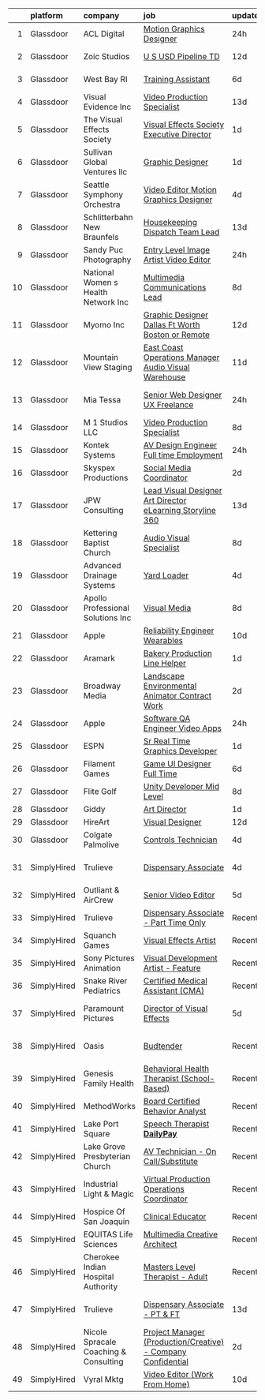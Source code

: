 

|    | platform    | company                               | job                                                                                                                                                                                                                                                                                                                                                                                                                                                                                                                                                                                                                                                                                                                                                                                                                                                                                                                                                                                                                                                                                                                                                                                                                                                                                                                                                     | update_time   | location                  |
|---:|:------------|:--------------------------------------|:--------------------------------------------------------------------------------------------------------------------------------------------------------------------------------------------------------------------------------------------------------------------------------------------------------------------------------------------------------------------------------------------------------------------------------------------------------------------------------------------------------------------------------------------------------------------------------------------------------------------------------------------------------------------------------------------------------------------------------------------------------------------------------------------------------------------------------------------------------------------------------------------------------------------------------------------------------------------------------------------------------------------------------------------------------------------------------------------------------------------------------------------------------------------------------------------------------------------------------------------------------------------------------------------------------------------------------------------------------|:--------------|:--------------------------|
|  1 | Glassdoor   | ACL Digital                           | [Motion Graphics Designer](https://www.glassdoor.com/partner/jobListing.htm?pos=110&ao=1110586&s=58&guid=000001823e712deeb718f360ca8504ca&src=GD_JOB_AD&t=SR&vt=w&ea=1&cs=1_b7abe392&cb=1658904981357&jobListingId=1008030793461&cpc=2CAED5C921A5F994&jrtk=3-0-1g8v72bgfkhru801-1g8v72bgsg2f9800-041d39cda1a5b432--6NYlbfkN0Aba5oU64R_O9Kj8y6RMdSSFXuPwn88DcWu9IRDlipDHjxHIIFB0atBqVJ04z1yB39EXaH3HfJd71xDSokcWTKmhcfxdbhRrzjNjs_IzDovLb9bsEsewfUfzaqhWbzToXK_90vEZ-34TCjbCctfbqdR3ugAMy21W9gB1cg5Q3DxaFfqvGujc1GFaoIRdc_9JLcahJSKEt_G-r6KH0RpMagTzpo9KnO_x9gtT_QOwm1WO61mWs4fPmViUYRIRly6TPHLFHjHjUZKKiVzzk_KWniJ9cOdJBmlsi-bwPUR0wVTxHYbOxnM1Ba8eAj_Qub8SUA9lp2OZORKW6YsE_8jRyjH5SjZQw_9JsQ8RWlMMkLHYEWndUZ_JQpmoHBku34L8aeBDmFtfsqV5s4AHRTbvitt8dtffyiFfeJO2i3NtuBeBNKBsOGIJM6ZkMCfXXAwujUmFVn-QKld16bnPAvEHbigqcpVF5NBmKyzgXeFMp-pGRZpinTgIKDwKCO8UXpgan6t-7Gx_uk46g%3D%3D)                                                                                                                                                                                                                                                                                                                                                                                                                                                                         | 24h           | Remote                    |
|  2 | Glassdoor   | Zoic Studios                          | [U S  USD Pipeline TD](https://www.glassdoor.com/partner/jobListing.htm?pos=102&ao=1110586&s=58&guid=000001823e712deeb718f360ca8504ca&src=GD_JOB_AD&t=SR&vt=w&cs=1_5e42f082&cb=1658904981356&jobListingId=1008006945636&cpc=A3FF7359324B14EE&jrtk=3-0-1g8v72bgfkhru801-1g8v72bgsg2f9800-98ea745919f27a0b--6NYlbfkN0AZhccrYCUSJlZEde1UnGXnwlG1V9FU8luw-eezWnVYryhvytlOo_vNu4AgYfb0oV2MAk4BVKm8HO7GwwRYfkgy9-m7AkJN7WMkvh8rslLnPupiQqW7f1nRCDcKYuY7Ga6k4W3BwbsxaWgfLMClIUc3Y0nf7Uh8ga3Wdye70zBnNyeOxSV_hN23wSnLZyG4xXNUBLklJimT8GKN6K-zcIn_vRWCcmXomxldA_lSEuY9MisNW0c_9sB8UBp8gvamyVXWPQllUlPvxx9AX4efbGITLd0H7CZ-Lp9ZVsKIXobhXA7FXW9S2iGHRhtSBOTl7gKWwa5yGymjIjpdAjcBm3zlb3pOEN3JA5uWvi-jE3Tl5tT8bAVHQWsk_3j8dBloJ_Byq0j_-xlawKhPEbiMjein1laldbtr-biO2bL8VtzHhULFqNQnzvFZrPTTXVcCtjY%3D)                                                                                                                                                                                                                                                                                                                                                                                                                                                                                                                                                                | 12d           | Culver City, CA           |
|  3 | Glassdoor   | West Bay RI                           | [Training Assistant](https://www.glassdoor.com/partner/jobListing.htm?pos=114&ao=1110586&s=58&guid=000001823e712deeb718f360ca8504ca&src=GD_JOB_AD&t=SR&vt=w&ea=1&cs=1_c406959f&cb=1658904981358&jobListingId=1008017780206&cpc=EA19F5B90D514204&jrtk=3-0-1g8v72bgfkhru801-1g8v72bgsg2f9800-11649122c58d1426--6NYlbfkN0AWrAPJXqKdQ9gvgI08huh7vxHtojMF5utEtTzC6PLfuKwA_zJs5gG78PgVMm5f_sFdyo8KqA17pzYOpxxLCInD4IF21-xIpDQhhmffSubmlaSOKZWopFe_awZw62749pDPNBIJYD6_iuGyILNzyxvm0uPj3_kXp1FfQLN2HajFt32fusuzNpiRBc2wzvwVJu9INR-gJ3qn21Na6vXr5FcIbZfIfzYtTtJvfoUcuczy_ACIVciHO_hfiE2OwTIdf_te0Q4u-Pjf93ICZBUq4Ua7RixjPApglSMfOj0_ufWepyNP-5bNL94JKkbuYkyrGQrTuhGEZwDjoISH6C23xNd7wt6-5vlEdJtIqTKzR_ZAk8ZJKrtSjFgK305bQeiTZpUN9rQEcFySV3-Xylb8uEflhFLX_Efv03xzLtMaahcy1EdwcBymX6rNzjDdWasfWytJHpVsHyXkskMl_hzY2qKK-QxCh-lyDTSoUMrH3SqMLP8LLCwpXl6DJrLa0BpNinFjpdF7p09CjA%3D%3D)                                                                                                                                                                                                                                                                                                                                                                                                                                                                               | 6d            | Warwick, RI               |
|  4 | Glassdoor   | Visual Evidence  Inc                  | [Video Production Specialist](https://www.glassdoor.com/partner/jobListing.htm?pos=118&ao=1110586&s=58&guid=000001823e712deeb718f360ca8504ca&src=GD_JOB_AD&t=SR&vt=w&ea=1&cs=1_aa90e961&cb=1658904981359&jobListingId=1008002550485&cpc=853DEF62E69EE75B&jrtk=3-0-1g8v72bgfkhru801-1g8v72bgsg2f9800-3f4b2837b0ea6c02--6NYlbfkN0Bo2kiiHuQBM88y5zg0sGRChyjgF7z64AaloFjJXTzxhg84-GX7QFYstGF5kpVuD8EpGBb4cmQJDu1Fa2mQK_fc-sUenxBFylDSKsxshppssDHkLEhlmamZu9J60tSM4s35XS8ojP5JLc6KX_GDw4iDOEq4K08BtHp0RrNBjxWS9Qq6TAtc4pWwrhkyqSV64l93NMW5WTz-9kF7YvkGqESFOSb1xgUO-5Ec__gC1taq9e1DeuboMh_rHwQRW3rn31CmD4ud86maSis0EDndGVFiSOaNnMfE4SNvmAH1k8azkNyd3Kxf9AkZa_mUne8kn723R5ow0fxbi-Bm_GQgY3qZ6GI5Cbfi5MDTEfgaqnAivyMhvDXRjxWY0dg0I5tYarXbEJMQxR4nMyGwBkzeq1kCMJgk_9x5vTZ0mBFykeB8LduJeGwskKmn_Cc4g8T_QiugMCV_Uw0bLpkZpyeLHp-q_lB7jjuJEnElTz4NMBQ6qO-lmNTP1o1gjl3YFNOUET7W4BLPlhB7Jg%3D%3D)                                                                                                                                                                                                                                                                                                                                                                                                                                                                      | 13d           | West Palm Beach, FL       |
|  5 | Glassdoor   | The Visual Effects Society            | [Visual Effects Society   Executive Director](https://www.glassdoor.com/partner/jobListing.htm?pos=104&ao=1110586&s=58&guid=000001823e712deeb718f360ca8504ca&src=GD_JOB_AD&t=SR&vt=w&ea=1&cs=1_77355ca8&cb=1658904981357&jobListingId=1008028644135&cpc=56632219D727AB75&jrtk=3-0-1g8v72bgfkhru801-1g8v72bgsg2f9800-86c44c743498392b--6NYlbfkN0ArJayimSjQBR4doNII-ykQ8iGiB_i5ozv-tIi56YiLCDSS9YH2DmZeWeuFut6rm5Sn9gO4r5v8laG6GwzUpeKR0F-NdYK7_zB0qQsN-h2HfWJtdGUUXrLdY8spRrZw2OiLkAOng8I6iFq7AhvUo2Y8NBfREVbEgx4Pu882IbEyRDGolLHUL8DOnTpIgZ38KWKq5QRS4o-KnN2RCruRWz0ukjwizHWAp9QbqFbaz2aMvsCwclcYqe6D1FmFRdcGN3aUhuepqxJBVqVNb9TteapK43cLk6ZpxFeP_rlRT7ukpukhU_PBU7RDAlDvNsLxbtueexXXA159sAMOunBMv1MjP_Msp8X_8Fw-aacYRHrECPVsz9YQAOH1DlRip4g_uKym1yxBk4Vg5-JZTvg0367p0I6uXsbG9v1n_umqxoAr8FwDyKusi_uXgJ5CmG6pWE7vN-LRqCjg2I4k8Qb5tSKwaC2EVihOk6kx9Cd6JH1N8tfHs5RphWPVcXxT1JAm-QKcbzNGgrKTJw%3D%3D)                                                                                                                                                                                                                                                                                                                                                                                                                                                      | 1d            | Sherman Oaks, CA          |
|  6 | Glassdoor   | Sullivan Global Ventures llc          | [Graphic Designer](https://www.glassdoor.com/partner/jobListing.htm?pos=124&ao=1110586&s=58&guid=000001823e712deeb718f360ca8504ca&src=GD_JOB_AD&t=SR&vt=w&ea=1&cs=1_0d987db3&cb=1658904981360&jobListingId=1008028619562&cpc=26740BCDE5E48596&jrtk=3-0-1g8v72bgfkhru801-1g8v72bgsg2f9800-885cd1d2fa6f45a2--6NYlbfkN0BdDHiSlq2TKVYTvK036ioTcRDjelCKzvFOpLFiF--0iUzYErW7nnYg8wqHG52BjOd6RzxYTUaaPtZZePPr859WDKE8S42PcKoI9dkN4oQvAIhJdcTuPPWoJlOREdfS9um8P_KZ_Wz_cMejpHVbqfdSNF-w0tNwVzYeLQLVG5co43ZllZoXb3Hrw8g0S4T4HvqGGgpo2cSfhC5SSk-oJewLjib3R5s62RwpiIIfJjx17SRPQONT02qSNHwSagzbJ3zaTecOUYFNcKhtFwv-UqvXGON2cr8tX6HDR7zg_qAuZwHjwtHMR-zSXVq1VWRjArrtxXhL04acBecVExxMdF8pCWGn8XZDFby8OrTqhXZcYQiP0bAC1Url5kobqlgkp7ox0cWelO7uJ0B2vZN3GgojUyE_BsLt2d8ELkhWtlSDd7f7w6RnlSv_7tQ3h5x9eU6ZMY4JkjXVnRAmibX5hDhYxSx2FxWPgAaB4CbA4E3KoSYdsvDwKtW7)                                                                                                                                                                                                                                                                                                                                                                                                                                                                                                             | 1d            | Spring, TX                |
|  7 | Glassdoor   | Seattle Symphony Orchestra            | [Video Editor Motion Graphics Designer](https://www.glassdoor.com/partner/jobListing.htm?pos=113&ao=1110586&s=58&guid=000001823e712deeb718f360ca8504ca&src=GD_JOB_AD&t=SR&vt=w&ea=1&cs=1_bb998569&cb=1658904981358&jobListingId=1008023265788&cpc=7095061949A44974&jrtk=3-0-1g8v72bgfkhru801-1g8v72bgsg2f9800-cbabe64e0b9ccc34--6NYlbfkN0AdHWfR3D8b8Eonp31kG4JxtsTQErMCr1mjBfTXxBp8NbfdrTQJ8FgDWXrsHkOVByej7l1mxx6y7bPJOU1TUy-YZM71FquCyklTu1GfWLpI7CNn37rM75KIaqMcKP4x5vECQC7VontI_LOiYbKOfE-d0uFEKmSNLnrfspRteph-x-YY0eP1ChFORbk9pXHznTmU3FR9yIYnMB_bc7LZFJdla8aiPiXlPdVFSYf6WbWqmuVL8xcN0diDufUfRzmkfdhT-hlLKhlgO-6Da-SYCwQJRwJpr2zAJfbLtOyFHRn6Vjsj4jg5xar2ig2FEv6KO0S6I-aIg3tz1LMrurb9fL783PTRI4U7nBnPDWf_Z33efXEZEGpxSK0Jggh0RJbArro5FvCHW3p_f0uOobrtlUFLNtVYiixm2f-STaz1W-YMZ8CbSmsEGoFEcbTHUiE_LgP4lFEPdlUh3BzRfGajFBPjMeayyFFAA-y2g5ex71kiBDh3nznvd0UddgkCH_ZjfhlZtbQGU5yGwg%3D%3D)                                                                                                                                                                                                                                                                                                                                                                                                                                                            | 4d            | Seattle, WA               |
|  8 | Glassdoor   | Schlitterbahn New Braunfels           | [Housekeeping Dispatch Team Lead](https://www.glassdoor.com/partner/jobListing.htm?pos=125&ao=1110586&s=58&guid=000001823e712deeb718f360ca8504ca&src=GD_JOB_AD&t=SR&vt=w&cs=1_54d3db62&cb=1658904981359&jobListingId=1008002558903&cpc=BA15C3E50D27FFE8&jrtk=3-0-1g8v72bgfkhru801-1g8v72bgsg2f9800-5c75c0ff030a047f--6NYlbfkN0BezJraaXTUyBqeD2vvm7yHwBKNBmwPhpOyIv_3euX4jvvBFMGdamJXP6IPDbD4sMzO_dxWusgG8MEA10K5WluPkWjGNy9cEHPDgMwNj_8jP3ufXVMSyrnSuI1nn8EwS_e5bMl7shJTHPX8HrdyIF1jKq9w42xqj2MznMHco9NK3tbr8y26OKCy1cvAKN-xDwZNoX5gVtqeT5ajNIMpgaadGQ0oGFvAHsyOG8zg0Q3P_WrsQvlk27jgW6jG9Wtnpu128kVFfHCPDeWPJG8NyjfZ_Cf98WTpbTur_LymfKy1aQ5_Dv1KmOLTSbJXgGdRi3dK3cBI7Id4CXMuRhf3ifge-w-mbZZiHX-w59y9Cu1PpSu8REvhBQcTTUtwgCHgwJ6XYG7tV-PRdIZpwBkEjP0leNrgaEs9PPE0Jd-1HTaUJWkYysAOo0eJ5eMlmCiyIl2ePBuqXlsiZFpf0uE2ueaOnTkBx-sWRiUUFof1B5J4aHADxDr_SKNUE9LB6NRKV3ebByiWFfE2g-EKq5Gb6Y-6yItWALJzhxtYLGqJDSTFMVhHfRHf4l7fsWARUMjvQC00l-klgvj9oo2NYGx5BdSPQFjMiIcAPHU6pWWwLQ2pa9gSIjNuUG4JMa0PX5XMuMoKUpcLKcSO6miFVeX6xwIhKR2zTpCCEETvCL11PjbLS3XfkiZxXjYYP2JWMKPL5P1X4ukpfu6jZK-ck7MLmB6d28_OStazNojOPX4VkB2xxKcsi81RwqPbWs2wX-NjEoWU4vsP7MaeR3GKFCymqs-Imi29OWUJHh3yJHDMRVugsXWipUtmImsy8cPL_F4ykE0XQwztNH1iumevy92Dp6CFYbrmmhvYc5itCJm4XJnixE7ZEDjfAWsJVj9lWB-qbDUjtcw41EQikW3wSBp8u3el)                                                                   | 13d           | New Braunfels, TX         |
|  9 | Glassdoor   | Sandy Puc  Photography                | [Entry Level Image Artist Video Editor](https://www.glassdoor.com/partner/jobListing.htm?pos=116&ao=1110586&s=58&guid=000001823e712deeb718f360ca8504ca&src=GD_JOB_AD&t=SR&vt=w&ea=1&cs=1_12912319&cb=1658904981358&jobListingId=1008031542121&cpc=6BBECBC74F3AC36E&jrtk=3-0-1g8v72bgfkhru801-1g8v72bgsg2f9800-fee11a9c34a0b340--6NYlbfkN0Bed-euLgi4kzUR4mhsgCGb-FqAb698fJtRsaZ5OcdCCGRWqDQmMldGfUy6X2u_qShbxITICLrFC34i3N5c6l1khGdgI8XyNf9d6aTJbdpHW6KXruh36LERFdZOrOMtMnCbBtSrDFqd3mskHXOaeWGXCEGyb-Hc9j-Pdr6OHPo2OgV3_5AscElHLAhT9UoZBl8Q0-_EHWE8SQPFpqqvoM0R8xZYT45_WQClcAhbMCGrHdcE5ql3XtBYzFXiDjq46nWFoATzC1M0hyr6ZGRJPcmlwei3wQ9W00MVI_mQRN6g24_VQWnip8ggo_9Wds_Tuj-jpHjHUml8MlGfrsMs2PCIzcy0doidItX7mkVC0YcWQyzBsIFtihfTu8zJroouY1RhqfjMNYO1Cqx1o5Y5mwe7SKYK8tCxHQo1a8goxHLnmUkazzSv8MADegj83q9OiY4bEluozNXbnLJXW776mqk4IuQqywnyetfCE9PS5m1w6Xe8DzKKlsXbKsesuU3XbSQ%3D)                                                                                                                                                                                                                                                                                                                                                                                                                                                                          | 24h           | Littleton, CO             |
| 10 | Glassdoor   | National Women s Health Network  Inc  | [Multimedia Communications Lead](https://www.glassdoor.com/partner/jobListing.htm?pos=127&ao=1110586&s=58&guid=000001823e712deeb718f360ca8504ca&src=GD_JOB_AD&t=SR&vt=w&ea=1&cs=1_aa042f63&cb=1658904981360&jobListingId=1008012399126&cpc=A65DF3A704A48F9B&jrtk=3-0-1g8v72bgfkhru801-1g8v72bgsg2f9800-81a35bf483a968e2--6NYlbfkN0B5onm8ICl30zvW5oCCIrVHUUFKNWXcoBZYwldRI6T4kAWbbdZbyujUSetQWwfG-5BRT1jWpw7aUbEIlVfdgBHdjP8Hyxs0z7hbAOOWRcCZOUJ7aUuhkXfeGD-L2wzNQpJPHUmTe0JvBn3eYP4vw1izJIBLfOigIyat2Ty-Q-2ZyBUnBQYUE7eCnos0UdE_-BUC28APi8RRdxiLnQUduZUVk4IzbHxriL3BRapzRv0qIi6ekzpeWQVBF2xbfT-hGTdvpWEmBSzEPX93YFIyvrpXES2QDN22DI0E5D0nri-1WfCsKxUdZ0z4KH_LiVrdM3OB9eN6t4CWmP2XTcH0RqHOJXmV4zRAzI2bi9QbKp_pR7Um9Xt4hcX4OnTxz5_iLeK4Zhg59nttXkS7h4Q6Te6ZFQ_3-J0URxP-zE3RqEGKEChjkhNW82HBmY0r-sg8hMHR8__KGy0gftLwFdDeKlPFT7MjIFOucD5kbKrdJR65rPC5Qp-6WJN4Sje-jT3pSmg6SqHy99PG2g%3D%3D)                                                                                                                                                                                                                                                                                                                                                                                                                                                                   | 8d            | Remote                    |
| 11 | Glassdoor   | Myomo  Inc                            | [Graphic Designer   Dallas Ft Worth  Boston  or Remote](https://www.glassdoor.com/partner/jobListing.htm?pos=115&ao=1110586&s=58&guid=000001823e712deeb718f360ca8504ca&src=GD_JOB_AD&t=SR&vt=w&ea=1&cs=1_f9524241&cb=1658904981358&jobListingId=1008005454852&cpc=5FEB1BEB8E14EF52&jrtk=3-0-1g8v72bgfkhru801-1g8v72bgsg2f9800-a60721b5dc3e7536--6NYlbfkN0DLpEccmgxn7yAIA1NLQdtOZWhQNSCsTyPjBFcOKIxK-lsLcWVfFK1KO99ZsibNpQR7ehHrFv0-0IjDZmi6-J3X3SJK00H7xetsBjKLjtjCRb0kMBrHsHgsoga7LMc6m3dzp4imLSWpUphnE6GqN0Y_3R3FDX8cLTDq55MaDehdt2DPHH2EnWRrrtFk_xnU_HWDE0E_vytOeF4zwIhP40ycDKZetwFkYlDWAzknQKb-x6exfQyFGiHDX1YdyV3ygr7HUdT_r1A08GTatJeViecolC5mBPmwX03eSPv4Z8tCayY4QQf7oUvfau3kkjNFtq980sp80wdyO4s6oEtaU9WWpvQlF4hrCTQkeyms56sh4VufjzUIzsEk8Gg3U-UnhqASAAiQPGgzljKz0G8ANm0WYEWWhzNfo3djT4YAa5NdIwl2pWzQWYO4VpOsnokp_RAMFWU0ddd-hEVmvapv7bKCh83nQCLHx4eiJeaCGEATVaeoDdT9nkRQO7LEdPXf2FU5ySvVV3TDEPnfQe04IZ3hWJEAOFQGi8eL-6ufcvLIQw%3D%3D)                                                                                                                                                                                                                                                                                                                                                                                                            | 12d           | Boston, MA                |
| 12 | Glassdoor   | Mountain View Staging                 | [East Coast Operations Manager  Audio Visual Warehouse](https://www.glassdoor.com/partner/jobListing.htm?pos=117&ao=1110586&s=58&guid=000001823e712deeb718f360ca8504ca&src=GD_JOB_AD&t=SR&vt=w&ea=1&cs=1_6cbecffa&cb=1658904981358&jobListingId=1008008548107&cpc=E04C949A9101C6A2&jrtk=3-0-1g8v72bgfkhru801-1g8v72bgsg2f9800-ee0274ee5e9fc4f1--6NYlbfkN0DYamCMjgt8SlHK807AvhNStLtWCY7w715JL0bXqF7ns0v4VZvbqhYWibEEmOG190gnsnv8G2hQW5mBxw2a7b-R8VukP8I9OJRhABsb8gb4NfJUmcyubFWyJ5JkZXTrSNhXuWZUvZNJjeTn-5K3H5GMqBg4ykfg6TM37tEXWkeWOF4EQyfh31NMyG8QPvJc3yAzig-DWIPLLbK0zLuwJwNuoCV99GmfCZoLt9-JQ4UvZafE2VB9CO7L0z-JXTNri5_N54NhXx1RBqgJnc6E5Ilg6Rcf191ktlr4qfDk9U0difKFHfhuqFfEeZ_uXyuoXyaxOifw8ZazMNJRfeCLQrItBo3c4nCGWC3Jsq9G40BqNhTFBkprqutptmU_WF7Cdn2vkZW-xL-d08XRKSz0uMzBPUDW5WKaaTBKnrCfq90ENXjH7fB1qvN_fOKvaFl_Ko7HBxdcLJTbrF7uEnP_prz8VnqkvND2aCxYKtQ3Td0JXn1PyIOgFSerN1q6xhn4MbROrswIHtjzE_XETSPQqJXT6D4nSrgxZRYJyMufqwzWww%3D%3D)                                                                                                                                                                                                                                                                                                                                                                                                            | 11d           | Halethorpe, MD            |
| 13 | Glassdoor   | Mia Tessa                             | [Senior Web Designer UX   Freelance](https://www.glassdoor.com/partner/jobListing.htm?pos=109&ao=1110586&s=58&guid=000001823e712deeb718f360ca8504ca&src=GD_JOB_AD&t=SR&vt=w&ea=1&cs=1_594c1000&cb=1658904981357&jobListingId=1008030489023&cpc=444700D72F2ECBCE&jrtk=3-0-1g8v72bgfkhru801-1g8v72bgsg2f9800-8cbba1cc9b452bd5--6NYlbfkN0C2ruSLbldHgJRxGqX58M4ekFWuaOJ1Xy3nZgzYPyc2K5DCdI3untnDF_QUoF4F_518e6LjcpYdTvG-j-Lyy0hydGsmYdPZMGHoAbr25uSGfzEsDp8fgtBVXt7Q5T4pYRZIoG5j0GZPP2EnbtiHGaiB9G9y-TIgvGg79cg9FMP9IwqDJxw0sEOg7XiscPA1Zykwshk732HyNVILXLXILc8MeGI4QNXUnH3kVbkUbzyZafCX7iegwCv2FWmHlk5e1WO3__rs0Hfo45tPglsJfNJtTcIhRH-fgo3IbXUMjij0ANKagsGH6QLsvyseziAs4lXhPJOlNjhNy_2IGdxqzAz7Y_HZVxqT4cG_y4DvigPIyyTOb5beB87oYBU270Ii5AJldlStIrrIBflLNAnKJ-pvxJMyrm84uZKu0VMMNSyFdzjWKz6Qt6ucvBLhzvHZyDv4DfSUFpMsJdbW6edN1CRrk65aEodvPEnH1_121tDmyY5SZl0mgdAWJY3SU9mT_9s%3D)                                                                                                                                                                                                                                                                                                                                                                                                                                                                             | 24h           | Los Angeles, CA           |
| 14 | Glassdoor   | M 1 Studios LLC                       | [Video Production Specialist](https://www.glassdoor.com/partner/jobListing.htm?pos=123&ao=1110586&s=58&guid=000001823e712deeb718f360ca8504ca&src=GD_JOB_AD&t=SR&vt=w&ea=1&cs=1_8c14ac66&cb=1658904981359&jobListingId=1008011964762&cpc=6BF42D0955AE9A34&jrtk=3-0-1g8v72bgfkhru801-1g8v72bgsg2f9800-920e30ee1d1d15ef--6NYlbfkN0BQhGYfyitpZwS3uV_N4oP_uGRopxk9ZiggKSIut0-Wui6_Ypuyf3dhMxhNAIAKjcek3g5MFQl40iuASahnXRbTSRbc708SaEMVz8B_5tpcseV1Yxas_H2XAqXNInQl1qQGqXY1bv0VeK5oAk6Gd5bxIhijcZUmKkPhTbs0ceSRR8SBFdWfzZL8ATsYArb4MOwRTyiGfiv02ujyJkpEpKBKu7xS3Z-msU9Pv7-Rlvvizg1WMdHwr_ljgLd63IGjuOrGsoDE-Qm3qwqanT8bVp1bmynyt1noNnq_zajsXlgRRRAvI_zaR6kaEpWPPjcMQSaBB17GjAwzy7qKEREtY_N47I07jKGsR3_xp0hkbQcUJBuj42QYbGbmvE759n2VucgWkE2awtWYhyKeDr9QPN7TaHQFIFhG8zSG1AI_2JdIMyq6rffpuZqAJIMlgQK-4iSizyvsJWYkx7-N4PIaFFuYoK8czTcXtnUbrUfGjdSSRMe9OcHL5Yp5pi8nb9zd3n0%3D)                                                                                                                                                                                                                                                                                                                                                                                                                                                                                    | 8d            | Southfield, MI            |
| 15 | Glassdoor   | Kontek Systems                        | [AV Design Engineer  Full time Employment ](https://www.glassdoor.com/partner/jobListing.htm?pos=105&ao=1110586&s=58&guid=000001823e712deeb718f360ca8504ca&src=GD_JOB_AD&t=SR&vt=w&ea=1&cs=1_0c6848b2&cb=1658904981357&jobListingId=1008030799822&cpc=4599430C66E07990&jrtk=3-0-1g8v72bgfkhru801-1g8v72bgsg2f9800-9e70cee569ce964e--6NYlbfkN0CfuwjoGl7GPnww22KG_qH1VxV-pg5CMIAqmERtwLeL8ycF7ceNQdASGJbsSX-svuJeIkPCOoFN1chtCuuc1N23rl6Eagoi20pF4N2ve9JsiNdW14hyJwQcmBvC_9JH75KoOIRgZlC1XP09atIAeRcPKYUNNao398M7lA4AElL8DCXeVepBAcfPG74wh4ReZDbuXuBP0pKh13RtzIHQAlVGceVBK84CZAEVDzXe1oT1P4Et-KbG5Yyc-Dn7IiMichuv4lXqkBYT7PQrtvqOAVI4RqtxpD3s58CDASGNSp6oMUwMAU4L767YZM3V-LluRxn3-8RwQ1W6nMcm4n1q_5yCcLwODHFB_8_7IcxFYOv68Ml5muwSBNWfU1lSgwtpKZstAmoOGp9nP39MhdPU3RIzkyvPH9XeNov9s21moO-u8n3n5D25DAtaRZUYhKGc9G6gRbRboyZejYSvYbetj8xiTkXIQqhcqt0GKC-Izu76QfxQYRdRMTAXaht-92urbIbZdArOUEmH4w%3D%3D)                                                                                                                                                                                                                                                                                                                                                                                                                                                        | 24h           | Durham, NC                |
| 16 | Glassdoor   | Skyspex Productions                   | [Social Media Coordinator](https://www.glassdoor.com/partner/jobListing.htm?pos=122&ao=1110586&s=58&guid=000001823e712deeb718f360ca8504ca&src=GD_JOB_AD&t=SR&vt=w&ea=1&cs=1_091335e3&cb=1658904981359&jobListingId=1008025359666&cpc=FD1C1DA32C38CFA7&jrtk=3-0-1g8v72bgfkhru801-1g8v72bgsg2f9800-dbe6a0e8e2dd1171--6NYlbfkN0Bo_CM2a8GgFIiw_-9fb5ug3xmG_MFCzpxBl7ntROtVZVdEVkOeNu6_BQ0EDP0vzQ3uxlZZJ1UjwdltJgZwETFar6M42DcNHuQy_6ewi5RBRuorQDziQTBFGA0ZYG1cKXd08fuFpDCqB5DrgKmPhfSnH6TN_WO3D1a27CdxglVXy5Du9bprE-O7bhARtM4e5xCXNUobBzoRCvQDA-L8W96G6CW9uv5tX_8gakq3CQYbU7uOEHIolYBxhh8qS5wFfHx5Av9MAYfhFXgFtqZvrXLqe7-REmIPbXjDbLCjyWW2My0x5uR-ebfOSbdtTkbYHWaEJRX8Dd3ylPTXAE0dZMr5oDC1sf68BjKHuDpipyc_YuXeFEoxakxj0aF3zI87WBl2wsbzXYx87AoWoy9Dv6cDgorkF6HuVLgSGUo-n-5OEaRuszlTnbt0UZE9pjgPpgqhkaAGwDNzXJyc0dhKmRu9lAbiX8l9hYplsidkw7XQZTN7XLEeCnqEI0J6xy1Sx5E%3D)                                                                                                                                                                                                                                                                                                                                                                                                                                                                                       | 2d            | Austin, TX                |
| 17 | Glassdoor   | JPW Consulting                        | [Lead Visual Designer Art Director   eLearning  Storyline 360 ](https://www.glassdoor.com/partner/jobListing.htm?pos=103&ao=1110586&s=58&guid=000001823e712deeb718f360ca8504ca&src=GD_JOB_AD&t=SR&vt=w&ea=1&cs=1_abc8e7bd&cb=1658904981356&jobListingId=1008002630660&cpc=CBEBA1A9D941894A&jrtk=3-0-1g8v72bgfkhru801-1g8v72bgsg2f9800-fda7671e979a5c29--6NYlbfkN0Bi-g4OEguhQEx4pjzkmulzkFDPdVMQm6g82nLRMcVRUCP1A29PFGK42aLZnoRvyWqIeK8bETKTWZxSmxK7BULyj87ngeg0qbACLWVEBQpXH8C97MZ0LsQJ0nRkOett1f04svFt5vU8uAFR02DHL7QgeBw3s7AbRFaJu3EEsHm64y0bleC4VtryAYVzHHKnxLg7_RHQyX0tUaZ_M8NeyAGoWjB6mpaHUza7OV4mR7-ZR6IkgD6rQVilgxKhhjEaaOEd1KEmuffgDPQobvAm0HSDyR4wZtSmQdBjpQV4_LLXOzzPs58zrBXvmvGDkYPcD8YskysLZh_DScLR1wEqb9Ry-0j3V31uJkwlHeA6N9l2lyqEFy_7I59CW7Wnnq4Nu1B9iB-u_L6Eou5sgI2efcCzN5hyjCxbFHCgVT-PHa9vNmkyVtdP9vrKh_t7nw4zT7rRG84WoBYKDaz5RKrXamraCyaDkEjjGg1Hji8upMf8plSHMQR62z1sP0Ii7pkc_0ZTlK_Zm-dtnGYRKfBZzUFZTKUEfirIks8RIUSEd17CQA%3D%3D)                                                                                                                                                                                                                                                                                                                                                                                                    | 13d           | Remote                    |
| 18 | Glassdoor   | Kettering Baptist Church              | [Audio Visual Specialist](https://www.glassdoor.com/partner/jobListing.htm?pos=101&ao=1110586&s=58&guid=000001823e712deeb718f360ca8504ca&src=GD_JOB_AD&t=SR&vt=w&ea=1&cs=1_e42e6913&cb=1658904981356&jobListingId=1008012156108&cpc=FC6EFEF385B0794D&jrtk=3-0-1g8v72bgfkhru801-1g8v72bgsg2f9800-bce938d67c844bc2--6NYlbfkN0AuDkGeZce4PmEqjNu_aAdrZISrKeQURdzOXyaBhrWD-MeIlSrdOKfXBHTW5WqWMQFnj1Rk3o1iDZzVrG-sPbLW79lApHKuEpo7TVDNrhKpr9c0f03DVe9v9Spg4A2ygYp60KhLH9480q0kpFTehHxSfGPl_7kkp245w1CLFAvUQHkYvPkyyr3EnQP5dByC-qGQP7dRW1cOqnRjrE1x4lx29COgVDbdDek-LItxsOZsclScm2YuceeWaMfFW4EtD6tRLWPNB-SLoYm6SpSrGCyrCJI81Kv5uIwJHx6WkbQl6wfa8dB89u2dnwXQXOo7rhJocbqgN87VgrkeL8tQXXGTrZIk0opZ_4F044OlqskV3RhmGNzNaB90LZPycJOz1wIqM3MloNNP2p9K25mOsdO9OAE56y31IEonDs3_tc8XtEj1dwtvaJQTBrwU8Bce9OCkv_LGfs2moxVbzjPDutI-cHIc_oXFSnlJub5PC1UblwDNDM7X93UZ-klm8X6iRsD8LlfGXecRjw%3D%3D)                                                                                                                                                                                                                                                                                                                                                                                                                                                                          | 8d            | Upper Marlboro, MD        |
| 19 | Glassdoor   | Advanced Drainage Systems             | [Yard Loader](https://www.glassdoor.com/partner/jobListing.htm?pos=126&ao=1110586&s=58&guid=000001823e712deeb718f360ca8504ca&src=GD_JOB_AD&t=SR&vt=w&ea=1&cs=1_ff6c6a9c&cb=1658904981360&jobListingId=1008022758629&cpc=5D10E799EF7E9049&jrtk=3-0-1g8v72bgfkhru801-1g8v72bgsg2f9800-5490688fd4a40f06--6NYlbfkN0AfGgGWXkGulFxTi1jEdQ6HSFOWeXz4F5c6rZubk9ceUXR_CwRL1moiFHM3I_dDhEFzeb8LYkhIjG2QE7J3pIDUj9QK1mQf0j0e63aytdmyQuuulCzp3Fu_UeRmDrdXorJPhrk9eBuDFymjXWICDAuuNVHNQAtjV6K1UpYaEpyoYsThyecI_3uNJPfx8_9he47Jb44gVxki4_vAHp4do2AkIMD0VYA2OQwM61cZtoBsgmCmjNGTsmH_oJo-0XItQx6FQkkJ8I243FPXiAzwP7M2Ldpd8Njn7PYageD1ohlRKm9lLPPBsdXeUDMnxdUzN5sRg6pAMfgIc3xUynXPtXy7CjwVutmVP1dPUHPiD6q3EKWAbly_T60ute-nG2PQensslf9aKt1VWm6XxWmm6O2LiXUwmERVG3gTRkpbZYG_Z1PkKA2dyGI_jmKuYIZeRAqnDCRWzZQVJWgUaV85ICRsLOvCTGucAd5p2Zwpwzbj4vRwdHUWj0DOR4q9IQk1jI_kNxHkZJfVv0UqrcUDAzQp)                                                                                                                                                                                                                                                                                                                                                                                                                                                                                  | 4d            | Buxton, ND                |
| 20 | Glassdoor   | Apollo Professional Solutions  Inc    | [Visual Media](https://www.glassdoor.com/partner/jobListing.htm?pos=130&ao=1110586&s=58&guid=000001823e712deeb718f360ca8504ca&src=GD_JOB_AD&t=SR&vt=w&ea=1&cs=1_5f858349&cb=1658904981360&jobListingId=1008012114331&cpc=A65DF3A704A48F9B&jrtk=3-0-1g8v72bgfkhru801-1g8v72bgsg2f9800-7c0645af082c45b9--6NYlbfkN0CAhuD5_VJSGKds9a5niLzxiWOcN_E6D1JakCGF8i00d1ImlylY8ITofZ2CwlSe-eoRQAEuYtIZ2I62InlzEz-rFy9OYtka0Yk5ScHsxMtQMc58rrnKLm_LyMkFxxdgQ4ZcF-2oHS7ZEOtz6EHld-Sx3Cdgpul5D-3cAcaQk9foNi8zv9PwJlirCETWGwbI-_9InGnkRrVlOQOEZl09BhCg0MSzBMmaKBrnX15x0nkVn5yT7bwY9qjFgYQcO9j5ScCIHEEGRkFBRRcqq68GrkQEMDYilhEDYu0SeQO8nvoYhAV97Tx_BiUkJAQ0ViQsJEI6VkSKeA81f7E_-r_e_wgBF43K_lYksC7S5kqLBAAQL5argKsWvIGEFVYhCY1XNxUBLF5yk9XQjvdJPaJxowwvwJzVJGmed5CEuHb7wkiHy2wLuw5qWfMzuFpJxPS0bQHET8xMn-yiFugANCZEERv6N139GvJgDt6FnZ34XC0ugcAUj25yBjrvd8DKDd80HmU%3D)                                                                                                                                                                                                                                                                                                                                                                                                                                                                                                   | 8d            | Eglin Village, FL         |
| 21 | Glassdoor   | Apple                                 | [Reliability Engineer   Wearables](https://www.glassdoor.com/partner/jobListing.htm?pos=128&ao=1110586&s=58&guid=000001823e712deeb718f360ca8504ca&src=GD_JOB_AD&t=SR&vt=w&cs=1_fd0167fc&cb=1658904981360&jobListingId=1008009347264&cpc=6FC5BA77C9A4CD78&jrtk=3-0-1g8v72bgfkhru801-1g8v72bgsg2f9800-09ff01ac322c9c80--6NYlbfkN0BvKrLyj5gPmtZO9T8euul8TCxuuKNOtzRJOomxnwSEodTz2Bc-sPZlPHrT5BCwu4Q2Vyxxbf6Ienzr03Kz05bRTH9lQvk1bAJ3HBYQO2xVu5V5No1wv88Y6-GFHORzdMkr0Vum5XM8o3Kln-MO-3LkQwHZanLsA8Fn5c77He7DEaC7b0HDaOB3iZ6uoaxJjg2iTr_wsoT9rkdXEJNkU9YEWc3ZhDj68evADnQDrpRls5OGcfXrDD0DLTIdbNa1svLeF58AgaGHkOUXFWyo8J6i33_fHIQ1eC4BjpeySPdoJHrbCZHF87BlufNx6_3bX89ULohyB2cjKmfpAAVGvgCYcs-eunBETOXIViGK3NZSQIuPnl5BCUU4AlFO3ZqNY_jz5ntWpDKiANFejOXgV47cL0_ZmE3DpmtlXHg10hJ0kRVhdwVP6Cn-nNbWwjgCZ0MHv0-_JoSa0nnsyXpF6iIYExN5JDagKaCRD3my9EFGGY9943-_E3bIh8VxLxq1FO8IbfCKIqO3QPHCr7Pp7JIxgkDUqFTEbVagCpM7kzn998qbNyDr1OfHC-A0JbAZ4l0Opl_1-QghXDYjWG5BMJm0nLKtdyVYuXIDRZZTLVoLg1zCfWwYg5FdU-uaIiUR0MJVUUkn37flMwertXtm5_MxTugEIJdPAoeBQcHUi9lW8XXblKWtmMxHJ25BCmyWM9OrosYtosfjiPofifeRgERDfKcX5sbjJkG5SmLAVanPzD_4sd1vukUzJVWAp4ewRqJ6SR2nmjzPSVC9tyAr7Aqz0ft6saZV1cQSua1fAKGhPG2HoeHMtM3W1KkHMCtsZ7cAZtXBPJk4Kfi40XHVI_xjcg4VQ3NlwZ8DtU2nM9SNrS4Fae7E1PmqOxA2zJFH-tEbB7RMAGY6z9EOIUXav8YfAUFW1-lMrII1KjaeLgAcSzCDQBgsCt5Q_ojpxxHPmLs3lwO_Oow752yzdMV-3t7U)  | 10d           | Boulder, CO               |
| 22 | Glassdoor   | Aramark                               | [Bakery Production Line Helper](https://www.glassdoor.com/partner/jobListing.htm?pos=106&ao=1110586&s=58&guid=000001823e712deeb718f360ca8504ca&src=GD_JOB_AD&t=SR&vt=w&ea=1&cs=1_77ea4965&cb=1658904981357&jobListingId=1008027621089&cpc=AC285F3A3ECA6BB0&jrtk=3-0-1g8v72bgfkhru801-1g8v72bgsg2f9800-1b0e4f83e1fea01d--6NYlbfkN0Afi8hlyjXcFcTRB67AhKDs9_JHq9Ijljmoye2yl5v1h6h0smwCEyxr6AztF8Unw0zqiSpWgCspX0jzq1If_d9c9Vg0IR-2w8rglUJNPvVwSOk5hvHzSeAlmOEGx5WSYJwioJEy1dVtjJYKOABuoVasuqcqQouO7uy_fwTZbwv_zpsXV_ksMzjm7CBQ2Aqc-2XyPprYXHEuDZvR-7NNdcVD5yY_D7sCcKqEtiKhnQRgFRcEMDWEKs2MH9oZZ9yjmp4gapV6OygRReuIScBM_yiaNsVBnne866ynbSRWFlYplWd1T2wS0fcnDamrf0NzmtBaWVQK4Ld-UV-NdAt14Z_D02DdfgYRCN6gLALs48ndRl3p25E_UEFDhvJO6bdH6A-C783FqUAur8SltegF4JeIWZq9HogjVY4_JfpOV7X3Mbd_frT3IBekg11FX_DtH5X_m-ARKY2Sb5EV8Mu25VybTwQlS-vJRh2QIVZZKTDJsEK64IYEuoJTs8VQUBTgp2OuqQoEhU9t6w%3D%3D)                                                                                                                                                                                                                                                                                                                                                                                                                                                                    | 1d            | Cleveland, TN             |
| 23 | Glassdoor   | Broadway Media                        | [Landscape Environmental Animator  Contract Work ](https://www.glassdoor.com/partner/jobListing.htm?pos=120&ao=1110586&s=58&guid=000001823e712deeb718f360ca8504ca&src=GD_JOB_AD&t=SR&vt=w&ea=1&cs=1_eda15726&cb=1658904981359&jobListingId=1008026135202&cpc=723ADC3DFE402989&jrtk=3-0-1g8v72bgfkhru801-1g8v72bgsg2f9800-ccf0dcea8885cc50--6NYlbfkN0BNrFD-6x1N7Hzs6LDu8lB24-QPJWnowhDvhATwC3gg7NCOIfec78VDaDmVWvhEEm5CG2HCjguCngRpR4RGYYHcO6XpWmHBvM-g_lcVNC94NDNh-lwrOyW1_ozzAkY4sXSYfIe2Io1VmtY4WBBh9wHUpkcE7ZnqnZEHgTdvXUXkzEm-Wo3kY-nmf3l4P_5KrEW0XR55VdGEs3ip2pJAlVZ0vIJ1D01gJIyjK6MoZ8OqTNr9scH9KTu0EImKKT0vurV2mGnj6pnWJ7WHOYSghsqWcaCtirH6AERkf7G56bvCpT2xl3mL66TjriUixkPXtSadEfz-DM4z0jKtBpRE3m7FcBXSoKKTRRw3IEWrHWns-0DPB97e3_5Vpt_9sWrhMcN8_c6TX92Mf-XHIt6YkGdwWolhOiC3Tb8VBZ3kvhHN32uCbqm_9ZwgQW7Vx9wGT3LljcyXPSpVP1mFYyQ3XIr_B5YSAH_QKIZS7dsOpdsioxLnq3TEQM6jxrZGpBA6Xuw%3D)                                                                                                                                                                                                                                                                                                                                                                                                                                                               | 2d            | Remote                    |
| 24 | Glassdoor   | Apple                                 | [Software QA Engineer   Video Apps](https://www.glassdoor.com/partner/jobListing.htm?pos=119&ao=1110586&s=58&guid=000001823e712deeb718f360ca8504ca&src=GD_JOB_AD&t=SR&vt=w&cs=1_08667a95&cb=1658904981358&jobListingId=1008029697744&cpc=9908D8D4413DBB8A&jrtk=3-0-1g8v72bgfkhru801-1g8v72bgsg2f9800-d2a90fc170ed8164--6NYlbfkN0BvKrLyj5gPmtZO9T8euul8TCxuuKNOtzRJOomxnwSEodTz2Bc-sPZl29JElYHfcoTbWeJsdWCiW64TzMg8s9zdWfYN266-_lpFG3N1ZljieU-DXu4-ARfLNUS7CYVdWqpZnYblslxDKgXBqcKnWO-tZvRRkdZhrb46PQkSGL_NiHOU65feHi0eoOXpJqnTHojTEBcIW8MFZ7WwpgGlL4kZqOYSezSEeGWnkxVBDUpo8Yx94Ji6MwNWezR_zYZvhYtSw5-0ybF9v4NaTIyJ7ZZXJfta2VE2we8DwSyTNkU6ntIE8_XwR0kvHiotv4OW4Xf5RHaDx-nTXs2gJH_5CaMm_8R5UeevoQ1J7-P5Mnfiqt2W4SBX0_EoOIMZMOheSFHYRdgNw-yZB4bW8cvHI_r-nIaKkbHbXENsaLKG0iShT8nMX7UCphbC7C-vz2fmsM3WJpYRpO5QX91E9OhKw2ywMq3HU4FDJAewLmafMeqUsQ7iFzug-tQqRcfa6-wW8qa7QW6E3m5qlXQKvC0YY1mgmLFRUASUGmEjv5p4u9qJm92xLDxIKbTw6x4VO_Is224zNd5_yts_KfQh78lS7ptl2tBSd6Gh-eT4gzp2wBD9fMogKbUA_G3rD9Za1Et3PbdcdX305JeAIOFhr7ikQQhs8W_G0dTAcbfaK5sIzz-KOBFw-v7DXphrbMsfs9HaxzpVsNF20ONtMIgkGBcFGd78SMdZlARzpgdOiWgsQyUQHo5-PCWBkhm9R1zPT4KxzvdunxxrxtOE7Bc1mPvN4crIPk9JkT9rbpJ8eB22SPqFFxNc-kn0F7x65ImUtUPSJXbC5MA1eFRHsyaPbYfrHcyCVEp2eNvJBklxj9LIdqU1ogWVkii5hmcai7_o4zw1fVUtP7oCKPRvNlipwsEsDIXcGJ9IQ81OH6frg4JdmtbY09FNtYPsCEatQDkBiy7SKCgeNVWdUNTOhu77icUiEHXp) | 24h           | Culver City, CA           |
| 25 | Glassdoor   | ESPN                                  | [Sr  Real Time Graphics Developer](https://www.glassdoor.com/partner/jobListing.htm?pos=111&ao=1110586&s=58&guid=000001823e712deeb718f360ca8504ca&src=GD_JOB_AD&t=SR&vt=w&cs=1_c0fedac1&cb=1658904981357&jobListingId=1008027271094&cpc=ABD31432EBADCA3A&jrtk=3-0-1g8v72bgfkhru801-1g8v72bgsg2f9800-33ee9033fe6b9526--6NYlbfkN0DAFTyt7pbDCC2JPO79CSdi1dIb81yjczP5qsKcZIxgiYm3-7g-689Ur9xqU8QiYHUG3ivQ7RhdqjDryKMHbcAlW7GchlM_3KD4RsxdB2uITc4R5X5S5HC9zPOcolif26P6aIh50vf_xuol2WlEcyJdPbf_yeldLlZgFVX_gBTYBlwUHoaFkKl5UrvcPjBHbq9W0RWI4C1KP3KLpZC4kg6qFKkMXPhPwmdpNIpf13XFhS7O810VIUoOPQH2sxBUiojTAsh06_BK82lgRZ-cnpnJYzAmWrt0TqNFU7VvmoFc75gwpRTKrVmv0-YXorwOxEenqz0Sww6CEvdc_qQJkwqxF3tbNjYqduyEg1C9p04rW_Il8uznxsIgUDZANhDwT99i_XtKT7ZgFifV7A5BZZMmiXLiiCbLyWPP_EcqtKUnYp-wBrvkjXjRgyPwSmepRg0%3D)                                                                                                                                                                                                                                                                                                                                                                                                                                                                                                                                                    | 1d            | Bristol, CT               |
| 26 | Glassdoor   | Filament Games                        | [Game UI Designer   Full Time](https://www.glassdoor.com/partner/jobListing.htm?pos=121&ao=1110586&s=58&guid=000001823e712deeb718f360ca8504ca&src=GD_JOB_AD&t=SR&vt=w&ea=1&cs=1_a9dbdd38&cb=1658904981359&jobListingId=1008017799988&cpc=F17331D9BECC482A&jrtk=3-0-1g8v72bgfkhru801-1g8v72bgsg2f9800-babfa86df1ca163e--6NYlbfkN0CIHMGocNKd5hoXLwwKXhS247lQakt22NtwViB8HW65UO_fRUkh-j7Og1M8k5VNV9q6NgLVBDicBpY-Kjm8cnHWXxdp22WXL9lCq6CSeosiBl0w8kieGO7IwDwwglgbIi8o3iiRkwqjwrJr_kGIrgqV4YusTGa8nEs0rUZ7d0pGngEiQrGcVgMDr3edLW2lXeo92_lHBNTlEOE_G--10A7mgpoG6rCgaPfYqLU07E_TPQuAa5bV4VbyC19Q4ABu2tpvFLjpDsB6cPmoc7_X1r_XxmanYjg9w_ptrInUTNAvJ5OPXKFOANDmfozzXzj37zzNQmwHOYXHrcNs-vLPiK1ACHIFwIFth4PVPWWL60L55hsjmN3TV4ek2gDmbvm0CihLpxrMjjwOiyGzsUmUEQm_lUUQ2-LQBGz0_UJVGDubJ_XgRHxxAR0u_RaoAh7TeAwrWx0n05YixA%3D%3D)                                                                                                                                                                                                                                                                                                                                                                                                                                                                                                                                     | 6d            | Madison, WI               |
| 27 | Glassdoor   | Flite Golf                            | [Unity Developer   Mid Level](https://www.glassdoor.com/partner/jobListing.htm?pos=112&ao=1110586&s=58&guid=000001823e712deeb718f360ca8504ca&src=GD_JOB_AD&t=SR&vt=w&ea=1&cs=1_b6d2bbec&cb=1658904981358&jobListingId=1008012200941&cpc=009A9C8147DF705D&jrtk=3-0-1g8v72bgfkhru801-1g8v72bgsg2f9800-2ed91eb2bff1af8a--6NYlbfkN0D_KRozbKJx95I3LRYgbj09bqBDFeyQG4s8tCOB31p2DFF3XWjUbq1KyFIz2p5qTCcJE-tfDGeItgF3YqsHxqmWmv_fe83BmlIU0WgDu5uJxBbYiuDddGZhBDpUzgYV_vmtzXvB08EMIDWI2OXG29cWyCnCkApuGpnUrcgpkVhp-EePomp4q814zikpbXCgdd2DUTAcd0SBzqRvvPj_ws3X41xyUUSmLeCc3CHTdSiKS6S_ONibajuZC77a7T1q8fUtIZ-ArBrvW3a-Iw3MgMtGHnrmnNpD0bffFyccfDebU82M9-1yeS5Rb5sGGYeGcZYxL8tp3gbtpFMgRui_6V2ZCMdmtBXVA5G4TpmcuW3AbfzIKZtLlZgkpoS_-HkaLrN65EE5TtLUit5m58pMA9QDWppmLnM4Q3wADylIyzqFgdbC7czzeKp6minPP6SxPxMYb50mkX_kzcKEcpqq2r2WyDb5vczAr0oIXfnYRY1TSOxfrDSrochZf3CJR4shAzxlng6XJkHG5g%3D%3D)                                                                                                                                                                                                                                                                                                                                                                                                                                                                      | 8d            | Dallas, TX                |
| 28 | Glassdoor   | Giddy                                 | [Art Director](https://www.glassdoor.com/partner/jobListing.htm?pos=108&ao=1110586&s=58&guid=000001823e712deeb718f360ca8504ca&src=GD_JOB_AD&t=SR&vt=w&ea=1&cs=1_404c1ebe&cb=1658904981357&jobListingId=1008028453296&cpc=B576E40E3A51D23B&jrtk=3-0-1g8v72bgfkhru801-1g8v72bgsg2f9800-8a0053582b136893--6NYlbfkN0Cd5ZvLdai7cR0fypH5_WiGezUQesq24dbKuF0ly35ya7YYQMwgvinBAODUiiTPnOaj0baN496Kw0TRViLx42z5su2dSW8W0VFgsn_mWK0mkZaPoE_5P2tdkZ6QoffJ007ZmsD9yfdgC_UMNlw0zf3JWDQiGiJTw6YmW7oyqd1_2swEmNA1ww8W1_ccDWg9n8UISa8xhf6I6PP8yCP7yX2a2XZpomVwivATXeeATlctvx0NUR91ZhZ8asDrnxgkIKAEAEjEdjxtgpts2wIvHU6hvLkXH0RsfMrKeRIvnR0tSisg8ip1vjYfUjYQ5PymG9IYfSvPXr6qM54vyeKcxe1Kcc6cUgegxiyHDyI_Z2m-FxJzPGlWLvXrW-v-HvsVJRgNIHDjxDOMRHyC9yBi8XC6Nh4q_Crhy5DSoc8-7Ozf7UGyiBJOhrJBvHW_fSSDSLc1z1UPYMHj9-fxnyU_jW_ZFo8Cn8syuf1K7sscevZa5A7l01vyy3pPFN7R1z6mMyWstXftoR5UIg%3D%3D)                                                                                                                                                                                                                                                                                                                                                                                                                                                                                     | 1d            | Austin, TX                |
| 29 | Glassdoor   | HireArt                               | [Visual Designer](https://www.glassdoor.com/partner/jobListing.htm?pos=129&ao=1110586&s=58&guid=000001823e712deeb718f360ca8504ca&src=GD_JOB_AD&t=SR&vt=w&ea=1&cs=1_99db8045&cb=1658904981360&jobListingId=1008006990165&cpc=F41FEAB56D215062&jrtk=3-0-1g8v72bgfkhru801-1g8v72bgsg2f9800-707f6ec11249c099--6NYlbfkN0DSgjPPcnEdvoK3uuxfISLALE6pB1FR7YSHOr_tSg5_QGIhoz_2VqUepdcKLBLI_zQsemZvjWbTmuNU-8qD_5yZ4Wkv_uXn2T-bUm0XKK8bPwPvaWQSs82hJtIXOIR23d3hUCuyKasdapFmOqEz0PaHbJCY_n4FpUa_TzCXZMVtsOZ25JsI9TZ-hIkoQ-ZG8PYPYQMSy6M4WcBxwFqe58jCAOy5jQh6ZUiJsNVnegrJ_IzPU2N8iCx-y9_DsRRTWO2lq9Kzz_jaoJ7gp5hQjjJu2D0KJDFMqPswSZThYwWBsugPGSsjfI1MxVsjJvRNQjJyGVtNtSbyXDUcqiwPaGiIucORLklosRy9wFB50AYlqxo4_eu4QVRR0gPVhPbQG3yjuYEbIEXrb9IwUmdmGx_CUhe2p1c27z_EeIx-gqemc3wz04DwbLISMyUyaVEnDJtB9tum7PXGTdc5ZLgjc7gYu81g_8tzYotIbvCKdIBNwikvfVV2ccUkT2alP7byml0_tfxSSPIBUxU5erbWEly3ik4IQ9YJowCSMNNVGWJ9zOI1ZA7MFy0zvauZ3PwsDkY%3D)                                                                                                                                                                                                                                                                                                                                                                                                                                | 12d           | Denver, CO                |
| 30 | Glassdoor   | Colgate Palmolive                     | [Controls Technician](https://www.glassdoor.com/partner/jobListing.htm?pos=107&ao=1110586&s=58&guid=000001823e712deeb718f360ca8504ca&src=GD_JOB_AD&t=SR&vt=w&cs=1_a367075a&cb=1658904981357&jobListingId=1008023378546&cpc=4B86475FAF393599&jrtk=3-0-1g8v72bgfkhru801-1g8v72bgsg2f9800-c3f3a2f7b7076cd0--6NYlbfkN0CScSxRBn_n5hzPBw7DFYVJJAQwrBP-UaBS3EDdzxnGq485C7gMq-e1CxDnb82JFPfsfS1WP47-Q7rf3ZO1QxRtYIjZpPLzFYzXyKSq1E2ma5llrfUDHifDSB6y6zhIC2URtE33dhzDzS0Z1VhRrDWzgGRCYvMPNB1lMJvuPcGzOqSyT4fMyL4yaYvGGFzD8wOlRToMLTzSC3aXNFP3oo-8FsVsA8bzJXfBVbtmVHNrgbyLOxZAy2aQlPh2cSDfZTWhLB4fJnoSWNM28calOXhvYWCvty55mtqeCvInWeeJxTKQ0pzwcanrBM5QBdNRvgBxFWJZmPY5bx5TLHDtoG_W5aSJ64Yadh05hySV3V_8jSWV6QYqmAvRXOEKuWlKbTSEdYm-S0gs0j_vWJJdSrDeI8Qex-RRctcI9upHzJMBIYL9BbRons8GbUa5CvqdswdDgSeIDmgPf0kvCPyD4rU23e8SgYH6OrN79UkfnZGzS9cQM2ThXcxtweuxtw-LKNKs6AjZsntpID3n1IaahVualwM2so7Q5CSKk-woF8Pj2Pf4E1XDVnW31JIZu_QjBH2Hj1hKksBw6Pr2fCU9eXvO_RDGq3kJilu9n0BQQuB09aprV936eL-b)                                                                                                                                                                                                                                                                                                                                                                               | 4d            | Hodges, SC                |
| 31 | SimplyHired | Trulieve                              | [Dispensary Associate](https://www.simplyhired.com/job/NBvjxXg7FKwF5K4fXVRBQwxPV7QEq963dsssajCQyuy4csJIobpphw?q=visual+effects)                                                                                                                                                                                                                                                                                                                                                                                                                                                                                                                                                                                                                                                                                                                                                                                                                                                                                                                                                                                                                                                                                                                                                                                                                         | 4d            | Phoenix, AZ +38 locations |
| 32 | SimplyHired | Outliant & AirCrew                    | [Senior Video Editor](https://www.simplyhired.com/job/sToKL0n2mEBTGwuvwTy8FweE4mKKPoU7y-1rXwuUrHD0qt1df8fURA?q=visual+effects)                                                                                                                                                                                                                                                                                                                                                                                                                                                                                                                                                                                                                                                                                                                                                                                                                                                                                                                                                                                                                                                                                                                                                                                                                          | 5d            | Remote                    |
| 33 | SimplyHired | Trulieve                              | [Dispensary Associate - Part Time Only](https://www.simplyhired.com/job/Mh2pCNEmJnOroQzkr4ptywa2GM_-_oqkKEV5KO95E2USLrD4ZrSPzA?q=visual+effects)                                                                                                                                                                                                                                                                                                                                                                                                                                                                                                                                                                                                                                                                                                                                                                                                                                                                                                                                                                                                                                                                                                                                                                                                        | Recently      | Phoenix, AZ               |
| 34 | SimplyHired | Squanch Games                         | [Visual Effects Artist](https://www.simplyhired.com/job/XFBZYXhOGMowK6hY2cucxuztAOuisUx_6jFEt4cs5Z4wEyRY5kYJxw?q=visual+effects)                                                                                                                                                                                                                                                                                                                                                                                                                                                                                                                                                                                                                                                                                                                                                                                                                                                                                                                                                                                                                                                                                                                                                                                                                        | Recently      | Remote                    |
| 35 | SimplyHired | Sony Pictures Animation               | [Visual Development Artist - Feature](https://www.simplyhired.com/job/__l3QV_kINNExp5pBBoEZ4h0ypddIMq66mbnKSUA9j9fi8F8dGUsUA?q=visual+effects)                                                                                                                                                                                                                                                                                                                                                                                                                                                                                                                                                                                                                                                                                                                                                                                                                                                                                                                                                                                                                                                                                                                                                                                                          | Recently      | Culver City, CA           |
| 36 | SimplyHired | Snake River Pediatrics                | [Certified Medical Assistant (CMA)](https://www.simplyhired.com/job/gSIyR7TlJcrcsMsNpVVau8GzXatQvSVZXEynpMF8oB4BS5BYFHHl_Q?q=visual+effects)                                                                                                                                                                                                                                                                                                                                                                                                                                                                                                                                                                                                                                                                                                                                                                                                                                                                                                                                                                                                                                                                                                                                                                                                            | Recently      | Ontario, OR               |
| 37 | SimplyHired | Paramount Pictures                    | [Director of Visual Effects](https://www.simplyhired.com/job/zvkzkC0H2O1lN5WgGBNKEJlYql9QDxP7-GmwB1wVJCRecrYhrEyumg?q=visual+effects)                                                                                                                                                                                                                                                                                                                                                                                                                                                                                                                                                                                                                                                                                                                                                                                                                                                                                                                                                                                                                                                                                                                                                                                                                   | 5d            | Los Angeles, CA           |
| 38 | SimplyHired | Oasis                                 | [Budtender](https://www.simplyhired.com/job/iH82169490Q7VCw2YW1PieP1C9ve7inoM4ruT-hd6JQQSJOb4Oewpw?q=visual+effects)                                                                                                                                                                                                                                                                                                                                                                                                                                                                                                                                                                                                                                                                                                                                                                                                                                                                                                                                                                                                                                                                                                                                                                                                                                    | Recently      | Glendale, AZ +1 location  |
| 39 | SimplyHired | Genesis Family Health                 | [Behavioral Health Therapist (School-Based)](https://www.simplyhired.com/job/hTgdZsyhTBCdpDrsuGZBwdR4CxKsKBA1zOczyDowxHzP1U6srMahlA?q=visual+effects)                                                                                                                                                                                                                                                                                                                                                                                                                                                                                                                                                                                                                                                                                                                                                                                                                                                                                                                                                                                                                                                                                                                                                                                                   | Recently      | Ulysses, KS               |
| 40 | SimplyHired | MethodWorks                           | [Board Certified Behavior Analyst](https://www.simplyhired.com/job/waBo_4fr9ocI3OA_ESqiA7ISWzJojZp5ZrK-JYrPE2Mc-utbYfKTEw?q=visual+effects)                                                                                                                                                                                                                                                                                                                                                                                                                                                                                                                                                                                                                                                                                                                                                                                                                                                                                                                                                                                                                                                                                                                                                                                                             | Recently      | Anchorage, AK             |
| 41 | SimplyHired | Lake Port Square                      | [Speech Therapist **DailyPay**](https://www.simplyhired.com/job/UnbmGA5ask0d3rqUECA3Vus0b1qHb1rsdbo-W4HeVzi_DQ2TQoAJ7Q?q=visual+effects)                                                                                                                                                                                                                                                                                                                                                                                                                                                                                                                                                                                                                                                                                                                                                                                                                                                                                                                                                                                                                                                                                                                                                                                                                | Recently      | Leesburg, FL              |
| 42 | SimplyHired | Lake Grove Presbyterian Church        | [AV Technician - On Call/Substitute](https://www.simplyhired.com/job/tb9Lp_96v5nuqnhe0ZYtbeKN6hRlb-jVRHz1dLdsFAKeVM_Axvfv9Q?q=visual+effects)                                                                                                                                                                                                                                                                                                                                                                                                                                                                                                                                                                                                                                                                                                                                                                                                                                                                                                                                                                                                                                                                                                                                                                                                           | Recently      | Lake Oswego, OR           |
| 43 | SimplyHired | Industrial Light & Magic              | [Virtual Production Operations Coordinator](https://www.simplyhired.com/job/GoNrd8hJt9uFzdq4BsE8uE5broyUBG7lYHh-w9LEAGBerH_SJJ_H6w?q=visual+effects)                                                                                                                                                                                                                                                                                                                                                                                                                                                                                                                                                                                                                                                                                                                                                                                                                                                                                                                                                                                                                                                                                                                                                                                                    | Recently      | San Francisco, CA         |
| 44 | SimplyHired | Hospice Of San Joaquin                | [Clinical Educator](https://www.simplyhired.com/job/7hziJJq_Abz7va3c36eunD_OoAv8b468NzKDZxIjkjdoNIBd2ZIHIA?q=visual+effects)                                                                                                                                                                                                                                                                                                                                                                                                                                                                                                                                                                                                                                                                                                                                                                                                                                                                                                                                                                                                                                                                                                                                                                                                                            | Recently      | Stockton, CA              |
| 45 | SimplyHired | EQUITAS Life Sciences                 | [Multimedia Creative Architect](https://www.simplyhired.com/job/ichTX3k1Ejo7tX1GyCNQsvRJKJYEbv4IqWgcjyZm74n5FB1102LY-Q?q=visual+effects)                                                                                                                                                                                                                                                                                                                                                                                                                                                                                                                                                                                                                                                                                                                                                                                                                                                                                                                                                                                                                                                                                                                                                                                                                | Recently      | Essex, VT                 |
| 46 | SimplyHired | Cherokee Indian Hospital Authority    | [Masters Level Therapist - Adult](https://www.simplyhired.com/job/Zb1f9ndDfCV9DwGpRQtBDaD502p99LL1Fuxm0qJ1PxK8iNIQhLI8UA?q=visual+effects)                                                                                                                                                                                                                                                                                                                                                                                                                                                                                                                                                                                                                                                                                                                                                                                                                                                                                                                                                                                                                                                                                                                                                                                                              | Recently      | Cherokee, NC              |
| 47 | SimplyHired | Trulieve                              | [Dispensary Associate - PT & FT](https://www.simplyhired.com/job/ZBlRuim8JXveXLQCpGuwu4jVsxeTwzMv6pL8dVzS0Nr4oJjdd6sAmg?q=visual+effects)                                                                                                                                                                                                                                                                                                                                                                                                                                                                                                                                                                                                                                                                                                                                                                                                                                                                                                                                                                                                                                                                                                                                                                                                               | 13d           | Phoenix, AZ +2 locations  |
| 48 | SimplyHired | Nicole Spracale Coaching & Consulting | [Project Manager (Production/Creative) - Company Confidential](https://www.simplyhired.com/job/IBbn-B1qEEbY4eJI5k6hpEwELB9SOaq0uMpuCetfsoBoYwIKAWr1dA?q=visual+effects)                                                                                                                                                                                                                                                                                                                                                                                                                                                                                                                                                                                                                                                                                                                                                                                                                                                                                                                                                                                                                                                                                                                                                                                 | 2d            | Phoenix, AZ               |
| 49 | SimplyHired | Vyral Mktg                            | [Video Editor (Work From Home)](https://www.simplyhired.com/job/dbDfWYWCqltluUqa0IxS1TU9gtv7JSKhoc8y4FBZE0aBwrcOXtgTrg?q=visual+effects)                                                                                                                                                                                                                                                                                                                                                                                                                                                                                                                                                                                                                                                                                                                                                                                                                                                                                                                                                                                                                                                                                                                                                                                                                | 10d           | Omaha, NE                 |